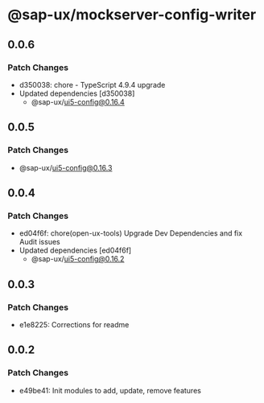# @sap-ux/mockserver-config-writer

## 0.0.6

### Patch Changes

-   d350038: chore - TypeScript 4.9.4 upgrade
-   Updated dependencies [d350038]
    -   @sap-ux/ui5-config@0.16.4

## 0.0.5

### Patch Changes

-   @sap-ux/ui5-config@0.16.3

## 0.0.4

### Patch Changes

-   ed04f6f: chore(open-ux-tools) Upgrade Dev Dependencies and fix Audit issues
-   Updated dependencies [ed04f6f]
    -   @sap-ux/ui5-config@0.16.2

## 0.0.3

### Patch Changes

-   e1e8225: Corrections for readme

## 0.0.2

### Patch Changes

-   e49be41: Init modules to add, update, remove features
